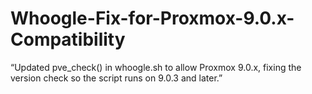# Whoogle-Fix-for-Proxmox-9.0.x-Compatibility
“Updated pve_check() in whoogle.sh to allow Proxmox 9.0.x, fixing the version check so the script runs on 9.0.3 and later.”
